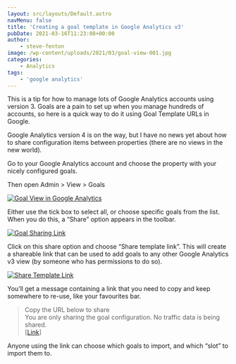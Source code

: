 ```yaml
---
layout: src/layouts/Default.astro
navMenu: false
title: 'Creating a goal template in Google Analytics v3'
pubDate: 2021-03-16T11:23:08+00:00
author:
    - steve-fenton
image: /wp-content/uploads/2021/03/goal-view-001.jpg
categories:
    - Analytics
tags:
    - 'google analytics'
---
```


This is a tip for how to manage lots of Google Analytics accounts using version 3. Goals are a pain to set up when you manage hundreds of accounts, so here is a quick way to do it using Goal Template URLs in Google.

Google Analytics version 4 is on the way, but I have no news yet about how to share configuration items between properties (there are no views in the new world).

Go to your Google Analytics account and choose the property with your nicely configured goals.

Then open Admin &gt; View &gt; Goals

[![Goal View in Google Analytics](/img/2021/03/goal-view-001.jpg)](https://www.stevefenton.co.uk/2021/03/creating-a-goal-template-in-google-analytics-v3/goal-view-001/)

Either use the tick box to select all, or choose specific goals from the list. When you do this, a “Share” option appears in the toolbar.

[![Goal Sharing Link](/img/2021/03/goal-view-002.jpg)](https://www.stevefenton.co.uk/2021/03/creating-a-goal-template-in-google-analytics-v3/goal-view-002/)

Click on this share option and choose “Share template link”. This will create a shareable link that can be used to add goals to any other Google Analytics v3 view (by someone who has permissions to do so).

[![Share Template Link](/img/2021/03/share-template-link.jpg)](https://www.stevefenton.co.uk/2021/03/creating-a-goal-template-in-google-analytics-v3/share-template-link/)

You’ll get a message containing a link that you need to copy and keep somewhere to re-use, like your favourites bar.

> Copy the URL below to share  
> You are only sharing the goal configuration. No traffic data is being shared.  
> \[[Link](https://analytics.google.com/analytics/web/template?uid=1rzch8lETnCeo7SQNairCQ)\]

Anyone using the link can choose which goals to import, and which “slot” to import them to.